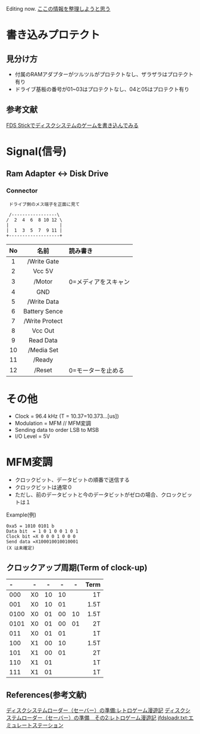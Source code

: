 Editing now.
[ここの情報を整理しようと思う](http://kitahei88.blog.fc2.com/blog-category-4-2.html)
# 書き込みプロテクト
## 見分け方
- 付属のRAMアダプターがツルツルがプロテクトなし、ザラザラはプロテクト有り
- ドライブ基板の番号が01~03はプロテクトなし、04と05はプロテクト有り

## 参考文献
[FDS Stickでディスクシステムのゲームを書き込んでみる](https://ameblo.jp/koudaken7777/entry-12648274550.html)

# Signal(信号)
## Ram Adapter <-> Disk Drive
### Connector

```
 ドライブ側のメス端子を正面に見て

 /-----------------\
/  2  4  6  8 10 12 \
|                   |
|  1  3  5  7  9 11 |
+-------------------+

```

|No|名前|読み書き|
|:-:|:-:|:-|
|1|/Write Gate||
|2|Vcc 5V||
|3|/Motor|0=メディアをスキャン|
|4|GND||
|5|/Write Data||
|6|Battery Sence||
|7|/Write Protect||
|8|Vcc Out||
|9|Read Data||
|10|/Media Set||
|11|/Ready||
|12|/Reset|0=モーターを止める|

# その他
* Clock = 96.4 kHz (T = 10.37=10.373...[us])
* Modulation = MFM  // MFM変調
* Sending data to order LSB to MSB
* I/O Level = 5V

# MFM変調
* クロックビット、データビットの順番で送信する
* クロックビットは通常０
* ただし、前のデータビットと今のデータビットがゼロの場合、クロックビットは１

Example(例)

```
0xa5 = 1010 0101 b
Data bit  = 1 0 1 0 0 1 0 1
Clock bit =X 0 0 0 1 0 0 0
Send data =X100010010010001
(X は未確定)
```

## クロックアップ周期(Term of clock-up)

|-|-|-|-|-|Term|
|:-|:-:|:-:|:-:|:-:|-:|
|000|X0|10|10||1T|
|001|X0|10|01||1.5T|
|0100|X0|01|00|10|1.5T|
|0101|X0|01|00|01|2T|
|011|X0|01|01||1T|
|100|X1|00|10||1.5T|
|101|X1|00|01||2T|
|110|X1|01|||1T|
|111|X1|01|||1T|



## References(参考文献)
[ディスクシステムローダー（セーバー）の準備:レトロゲーム漫遊記](http://kitahei88.blog.fc2.com/blog-entry-102.html)
[ディスクシステムローダー（セーバー）の準備　その2:レトロゲーム漫遊記](http://kitahei88.blog.fc2.com/blog-entry-103.html#more)
[jfdsloadr.txt:エミュレートステーション](http://www.emusta.net/jfdsloadr.txt)
